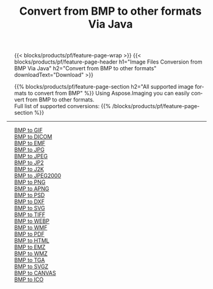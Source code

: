﻿---
title: Convert from BMP to other formats Via Java 
weight: 3920
url: /java/conversion/from/bmp 
lang: en
langdirlevel: 2
locales: zh-hans,ja,it,ru,de,es,fr,nl,id,lt,pl,pt,vi,tr,ko,zh-hant,ar,hi,th,sv,cs,uk,he
description: Using Aspose.Imaging you can easily convert from BMP to other formats
---

{{< blocks/products/pf/feature-page-wrap >}}
{{< blocks/products/pf/feature-page-header h1="Image Files Conversion from BMP Via Java" h2="Convert from BMP to other formats" downloadText="Download" >}}


{{% blocks/products/pf/feature-page-section  h2="All supported image formats to convert from BMP" %}}
Using Aspose.Imaging you can easily convert from BMP to other formats.
<br/>
Full list of supported conversions:
{{% /blocks/products/pf/feature-page-section %}}
<div class="container-fluid productfamilypage bg-gray">
    <div class="convertypes bg-gray agp-content section">
        <div class="container">
		<hr style="margin-left:-20px;"/>
		<div class="row other-converters">
		    <div class='col-md-2 other-converter remove-lp remove-rp'><a href="/imaging/java/conversion/bmp-to-gif" >BMP to GIF</a></div><div class='col-md-2 other-converter remove-lp remove-rp'><a href="/imaging/java/conversion/bmp-to-dicom" >BMP to DICOM</a></div><div class='col-md-2 other-converter remove-lp remove-rp'><a href="/imaging/java/conversion/bmp-to-emf" >BMP to EMF</a></div><div class='col-md-2 other-converter remove-lp remove-rp'><a href="/imaging/java/conversion/bmp-to-jpg" >BMP to JPG</a></div><div class='col-md-2 other-converter remove-lp remove-rp'><a href="/imaging/java/conversion/bmp-to-jpeg" >BMP to JPEG</a></div><div class='col-md-2 other-converter remove-lp remove-rp'><a href="/imaging/java/conversion/bmp-to-jp2" >BMP to JP2</a></div><div class='col-md-2 other-converter remove-lp remove-rp'><a href="/imaging/java/conversion/bmp-to-j2k" >BMP to J2K</a></div><div class='col-md-2 other-converter remove-lp remove-rp'><a href="/imaging/java/conversion/bmp-to-jpeg2000" >BMP to JPEG2000</a></div><div class='col-md-2 other-converter remove-lp remove-rp'><a href="/imaging/java/conversion/bmp-to-png" >BMP to PNG</a></div><div class='col-md-2 other-converter remove-lp remove-rp'><a href="/imaging/java/conversion/bmp-to-apng" >BMP to APNG</a></div><div class='col-md-2 other-converter remove-lp remove-rp'><a href="/imaging/java/conversion/bmp-to-psd" >BMP to PSD</a></div><div class='col-md-2 other-converter remove-lp remove-rp'><a href="/imaging/java/conversion/bmp-to-dxf" >BMP to DXF</a></div><div class='col-md-2 other-converter remove-lp remove-rp'><a href="/imaging/java/conversion/bmp-to-svg" >BMP to SVG</a></div><div class='col-md-2 other-converter remove-lp remove-rp'><a href="/imaging/java/conversion/bmp-to-tiff" >BMP to TIFF</a></div><div class='col-md-2 other-converter remove-lp remove-rp'><a href="/imaging/java/conversion/bmp-to-webp" >BMP to WEBP</a></div><div class='col-md-2 other-converter remove-lp remove-rp'><a href="/imaging/java/conversion/bmp-to-wmf" >BMP to WMF</a></div><div class='col-md-2 other-converter remove-lp remove-rp'><a href="/imaging/java/conversion/bmp-to-pdf" >BMP to PDF</a></div><div class='col-md-2 other-converter remove-lp remove-rp'><a href="/imaging/java/conversion/bmp-to-html" >BMP to HTML</a></div><div class='col-md-2 other-converter remove-lp remove-rp'><a href="/imaging/java/conversion/bmp-to-emz" >BMP to EMZ</a></div><div class='col-md-2 other-converter remove-lp remove-rp'><a href="/imaging/java/conversion/bmp-to-wmz" >BMP to WMZ</a></div><div class='col-md-2 other-converter remove-lp remove-rp'><a href="/imaging/java/conversion/bmp-to-tga" >BMP to TGA</a></div><div class='col-md-2 other-converter remove-lp remove-rp'><a href="/imaging/java/conversion/bmp-to-svgz" >BMP to SVGZ</a></div><div class='col-md-2 other-converter remove-lp remove-rp'><a href="/imaging/java/conversion/bmp-to-canvas" >BMP to CANVAS</a></div><div class='col-md-2 other-converter remove-lp remove-rp'><a href="/imaging/java/conversion/bmp-to-ico" >BMP to ICO</a></div>
                </div>
        </div>
    </div>
</div>
<br/>

